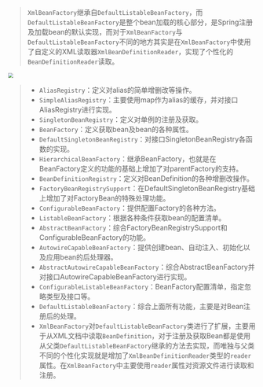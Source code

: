 >`XmlBeanFactory`继承自`DefaultListableBeanFactory`，而`DefaultListableBeanFactory`是整个bean加载的核心部分，是Spring注册及加载bean的默认实现，而对于`XmlBeanFactory`与`DefaultListableBeanFactory`不同的地方其实是在`XmlBeanFactory`中使用了自定义的XML读取器`XmlBeanDefinitionReader`，实现了个性化的`BeanDefinitionReader`读取。

<img src="https://tva1.sinaimg.cn/large/008eGmZEgy1gmxng8sssdj31xo0u0q58.jpg" style="zoom:60%">

>- `AliasRegistry`：定义对alias的简单增删改等操作。
>- `SimpleAliasRegistry`：主要使用map作为alias的缓存，并对接口AliasRegistry进行实现。
>- `SingletonBeanRegistry`：定义对单例的注册及获取。
>- `BeanFactory`：定义获取bean及bean的各种属性。
>- `DefaultSingletonBeanRegistry`：对接口SingletonBeanRegistry各函数的实现。
>- `HierarchicalBeanFactory`：继承BeanFactory，也就是在BeanFactory定义的功能的基础上增加了对parentFactory的支持。
>- `BeanDefinitionRegistry`：定义对BeanDefinition的各种增删改操作。
>- `FactoryBeanRegistrySupport`：在DefaultSingletonBeanRegistry基础上增加了对FactoryBean的特殊处理功能。
>- `ConfigurableBeanFactory`：提供配置Factory的各种方法。
>- `ListableBeanFactory`：根据各种条件获取bean的配置清单。
>- `AbstractBeanFactory`：综合FactoryBeanRegistrySupport和ConfigurableBeanFactory的功能。
>- `AutowireCapableBeanFactory`：提供创建bean、自动注入、初始化以及应用bean的后处理器。
>- `AbstractAutowireCapableBeanFactory`：综合AbstractBeanFactory并对接口AutowireCapableBeanFactory进行实现。
>- `ConfigurableListableBeanFactory`：BeanFactory配置清单，指定忽略类型及接口等。
>- `DefaultListableBeanFactory`：综合上面所有功能，主要是对Bean注册后的处理。
>- `XmlBeanFactory`对`DefaultListableBeanFactory`类进行了扩展，主要用于从XML文档中读取`BeanDefinition`，对于注册及获取Bean都是使用从父类`DefaultListableBeanFactory`继承的方法去实现，而唯独与父类不同的个性化实现就是增加了`XmlBeanDefinitionReader`类型的`reader`属性。在`XmlBeanFactory`中主要使用`reader`属性对资源文件进行读取和注册。







